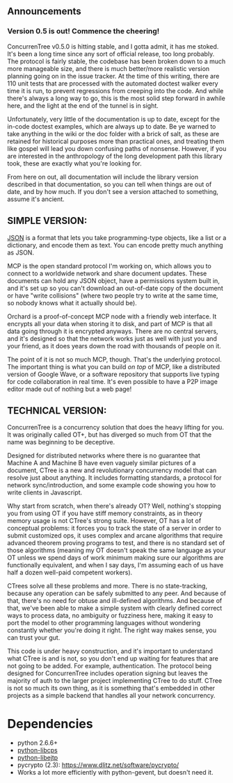 ## Announcements

### Version 0.5 is out! Commence the cheering!

ConcurrenTree v0.5.0 is hitting stable, and I gotta admit, it has me stoked.
It's been a long time since any sort of official release, too long probably.
The protocol is fairly stable, the codebase has been broken down to a much
more manageable size, and there is much better/more realistic version planning
going on in the issue tracker. At the time of this writing, there are 110 unit
tests that are processed with the automated doctest walker every time it is
run, to prevent regressions from creeping into the code. And while there's
always a long way to go, this is the most solid step forward in awhile here,
and the light at the end of the tunnel is in sight.

Unfortunately, very little of the documentation is up to date, except for the
in-code doctest examples, which are always up to date. Be ye warned to take
anything in the wiki or the doc folder with a brick of salt, as these are
retained for historical purposes more than practical ones, and treating them
like gospel will lead you down confusing paths of nonsense. However, if you are
interested in the anthropology of the long development path this library took,
these are exactly what you're looking for.

From here on out, all documentation will include the library version described
in that documentation, so you can tell when things are out of date, and by how
much. If you don't see a version attached to something, assume it's ancient.

## SIMPLE VERSION:

[JSON](http://json.org/) is a format that lets you take programming-type
objects, like a list or a dictionary, and encode them as text. You can encode
pretty much anything as JSON.

MCP is the open standard protocol I'm working on, which allows you to connect
to a worldwide network and share document updates. These documents can hold any
JSON object, have a permissions system built in, and it's set up so you can't
download an out-of-date copy of the document or have "write collisions" (where
two people try to write at the same time, so nobody knows what it actually
should be).

Orchard is a proof-of-concept MCP node with a friendly web interface. It
encrypts all your data when storing it to disk, and part of MCP is that all
data going through it is encrypted anyways. There are no central servers, and
it's designed so that the network works just as well with just you and your
friend, as it does years down the road with thousands of people on it.

The point of it is not so much MCP, though. That's the underlying protocol.
The important thing is what you can build *on top* of MCP, like a distributed
version of Google Wave, or a software repository that supports live typing for
code collaboration in real time. It's even possible to have a P2P image editor
made out of nothing but a web page!

## TECHNICAL VERSION:

ConcurrenTree is a concurrency solution that does the heavy lifting for you.
It was originally called OT+, but has diverged so much from OT that the name
was beginning to be deceptive.

Designed for distributed networks where there is no guarantee that Machine A
and Machine B have even vaguely similar pictures of a document, CTree is a new
and revolutionary concurrency model that can resolve just about anything. It
includes formatting standards, a protocol for network sync/introduction, and
some example code showing you how to write clients in Javascript.

Why start from scratch, when there's already OT? Well, nothing's stopping you
from using OT if you have stiff memory constraints, as in theory memory usage
is not CTree's strong suite. However, OT has a lot of conceptual problems: it
forces you to track the state of a server in order to submit customized ops,
it uses complex and arcane algorithms that require advanced theorem proving
programs to test, and there is no standard set of those algorithms (meaning
my OT doesn't speak the same language as your OT unless we spend days of work
minimum making sure our algorithms are functionally equivalent, and when I say
days, I'm assuming each of us have half a dozen well-paid competent workers).

CTrees solve all these problems and more. There is no state-tracking, because
any operation can be safely submitted to any peer. And because of that, there's
no need for obtuse and ill-defined algorithms. And because of that, we've
been able to make a simple system with clearly defined correct ways to process
data, no ambiguity or fuzziness here, making it easy to port the model to other
programming languages without wondering constantly whether you're doing it
right. The right way makes sense, you can trust your gut.

This code is under heavy construction, and it's important to understand what
CTree is and is not, so you don't end up waiting for features that are not
going to be added. For example, authentication. The protocol being designed
for ConcurrenTree includes operation signing but leaves the majority of auth
to the larger project implementing CTree to do stuff. CTree is not so much its
own thing, as it is something that's embedded in other projects as a simple
backend that handles all your network concurrency.


Dependencies
============
* python 2.6.6+
* [python-libcps](https://github.com/campadrenalin/python-libcps)
* [python-libejtp](https://github.com/campadrenalin/EJTP-lib-python)
* pycrypto (2.3): https://www.dlitz.net/software/pycrypto/
* Works a lot more efficiently with python-gevent, but doesn't need it.
